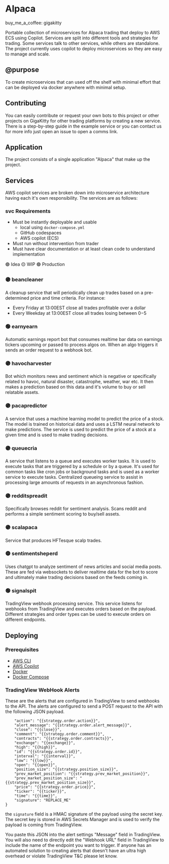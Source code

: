 # Alpaca
buy_me_a_coffee: gigakitty

Portable collection of microservices for Alpaca trading that deploy to AWS ECS using Copilot. Services are split into different tools and strategies for trading. Some services talk to other services, while others are standalone. The project currently uses copilot to deploy microservices so they are easy to manage and scale.

## @purpose
To create microservices that can used off the shelf with minimal effort that can be deployed via docker anywhere with minimal setup.

## Contributing 
You can easily contribute or request your own bots to this project or other projects on GigaKitty for other trading platforms by creating a new service. There is a step-by-step guide in the example service or you can contact us for more info just open an issue to open a comms link.

## Application
The project consists of a single application "Alpaca" that make up the project.

## Services
AWS copilot services are broken down into microservice architecture having each it's own responsibility. The services are as follows:

### svc Requirements
- Must be instantly deployable and usable
    - local using `docker-compose.yml`
    - GitHub codespaces
    - AWS copilot (ECS)
- Must run without intervention from trader
- Must have clear documentation or at least clean code to understand implementation

🟣 Idea
🟡 WIP
🟢 Production

### 🟣 beancleaner
A cleanup service that will periodically clean up trades based on a pre-determined price and time criteria.
For instance:
- Every Friday at 13:00EST close all trades profitable over a dollar 
- Every Weekday at 13:00EST close all trades losing between $0-$5

### 🟢 earnyearn
Automatic earnings report bot that consumes realtime bar data on earnings tickers upcoming or passed to process algos on. When an algo triggers it sends an order request to a webhook bot.

### 🟣 havocharvester
Bot which monitors news and sentiment which is negative or specifically related to havoc, natural disaster, catastrophe, weather, war etc. It then makes a prediction based on this data and it's volume to buy or sell relatable assets.

### 🟣 pacapredictor
A service that uses a machine learning model to predict the price of a stock. The model is trained on historical data and uses a LSTM neural network to make predictions. The service is used to predict the price of a stock at a given time and is used to make trading decisions.

### 🟣 queuecria 
A service that listens to a queue and executes worker tasks. It is used to execute tasks that are triggered by a schedule or by a queue. It's used for common tasks like cron jobs or background tasks and is used as a worker service to execute tasks. Centralized queueing service to assist in processing large amounts of requests in an asynchronous fashion.

### 🟣 redditspreadit
Specifically browses reddit for sentiment analysis. Scans reddit and performs a simple sentiment scoring to buy/sell assets.

### 🟣 scalapaca
Service that produces HFTesque scalp trades.

### 🟡 sentimentsheperd

Uses chatgpt to analyze sentiment of news articles and social media posts. These are fed via websockets to deliver realtime data for the bot to score and ultimately make trading decisions based on the feeds coming in.

### 🟢 signalspit

TradingView webhook processing service. This service listens for webhooks from TradingView and executes orders based on the payload. Different strategies and order types can be used to execute orders on different endpoints.

## Deploying

### Prerequisites

- [AWS CLI](https://docs.aws.amazon.com/cli/latest/userguide/install-cliv2.html)
- [AWS Copilot](https://aws.github.io/copilot-cli/docs/getting-started/install/)
- [Docker](https://docs.docker.com/get-docker/)
- [Docker Compose](https://docs.docker.com/compose/install/)

### TradingView WebHook Alerts

These are the alerts that are configured in TradingView to send webhooks to the API. The alerts are configured to send a POST request to the API with the following JSON payload.

```{
    "action": "{{strategy.order.action}}",
    "alert_message": "{{strategy.order.alert_message}}",
    "close": "{{close}}",
    "comment": "{{strategy.order.comment}}",
    "contracts": "{{strategy.order.contracts}}",
    "exchange": "{{exchange}}",
    "high": "{{high}}",
    "id": "{{strategy.order.id}}",
    "interval": "{{interval}}",
    "low": "{{low}}",
    "open": "{{open}}",
    "position_size": "{{strategy.position_size}}",
    "prev_market_position": "{{strategy.prev_market_position}}",
    "prev_market_position_size": "{{strategy.prev_market_position_size}}",
    "price": "{{strategy.order.price}}",
    "ticker": "{{ticker}}",
    "time": "{{time}}",
    "signature": "REPLACE_ME"
}
```

the `signature` field is a HMAC signature of the payload using the secret key. The secret key is stored in AWS Secrets Manager and is used to verify the payload is coming from TradingView.

You paste this JSON into the alert settings "Message" field in TradingView. You will also need to directly edit the "Webhook URL" field in TradingView to include the name of the endpoint you want to trigger. If anyone has an automated solution to creating alerts that doesn't have an ultra high overhead or violate TradingView T&C please let know.
